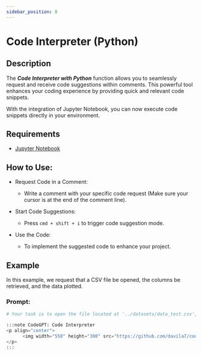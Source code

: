 ```yaml
---
sidebar_position: 8
---
```


# Code Interpreter (Python)

## Description

The ***Code Interpreter with Python*** function allows you to seamlessly request and receive code suggestions within comments. This powerful tool enhances your coding experience by providing quick and relevant code snippets.

With the integration of Jupyter Notebook, you can now execute code snippets directly in your environment.

## Requirements
- [Jupyter Notebook](https://marketplace.visualstudio.com/items?itemName=ms-toolsai.jupyter)

## How to Use:
- Request Code in a Comment:
    - Write a comment with your specific code request (Make sure your cursor is at the end of the comment line).

- Start Code Suggestions:
    - Press ```cmd + shift + i``` to trigger code suggestion mode.

- Use the Code:
    - To implement the suggested code to enhance your project.

## Example
In this example, we request that a CSV file be opened, the columns be retrieved, and the data plotted.

### Prompt:

```python noInline
# Your task is to open the file located at '../datasets/data_test.csv', read the data, identify the columns, and then create a meaningful chart to visualize it

:::note CodeGPT: Code Interpreter
<p align="center">
      <img width="550" height="300" src="https://github.com/davila7/code-gpt-docs/assets/6216945/314b2a0b-c89a-4458-ae58-1dc2c58a384d" />
</p>
:::


